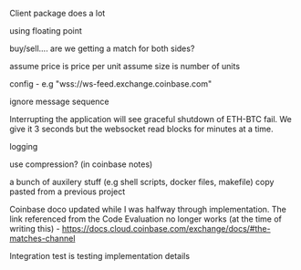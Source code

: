 Client package does a lot

using floating point

buy/sell.... are we getting a match for both sides?

assume price is price per unit
assume size is number of units

config - e.g "wss://ws-feed.exchange.coinbase.com"

ignore message sequence

Interrupting the application will see graceful shutdown of ETH-BTC fail. We give
it 3 seconds but the websocket read blocks for minutes at a time.

logging

use compression? (in coinbase notes)

a bunch of auxilery stuff (e.g shell scripts, docker files, makefile) copy pasted from a previous project

Coinbase doco updated while I was halfway through implementation. The link referenced from the Code Evaluation no longer works (at the time of writing this) - https://docs.cloud.coinbase.com/exchange/docs/#the-matches-channel


Integration test is testing implementation details
